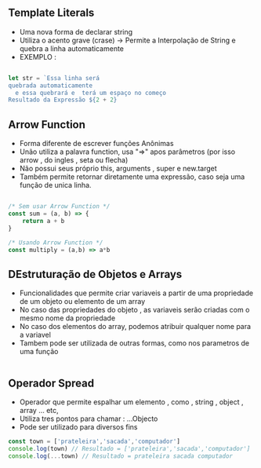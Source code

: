 ## Template Literals

- Uma nova forma de declarar string
- Utiliza o acento grave (crase) -> Permite a Interpolação de String e quebra a linha automaticamente
- EXEMPLO :

``` js

let str = `Essa linha será
quebrada automaticamente 
  e essa quebrará e  terá um espaço no começo
Resultado da Expressão ${2 + 2}

```


## Arrow Function

- Forma diferente de escrever funções Anônimas
- Unão utiliza a palavra function, usa "=>" apos parâmetros (por isso arrow , do ingles , seta ou flecha)
- Não possui seus próprio this, arguments , super e new.target
- Também permite retornar diretamente uma expressão, caso seja uma função de unica linha.

```js

/* Sem usar Arrow Function */
const sum = (a, b) => {
    return a + b
}

/* Usando Arrow Function */
const multiply = (a,b) => a*b

```

## DEstruturação de Objetos e Arrays

-  Funcionalidades que permite criar variaveis a partir de uma propriedade de um objeto ou elemento de um array
-  No caso das propriedades do objeto , as variaveis serão criadas com o mesmo nome da propriedade
-  No caso dos elementos do array, podemos atribuir qualquer nome para a variavel 
-  Tambem pode ser utilizada de outras formas, como nos parametros de uma função

``` js


```

## Operador Spread

- Operador que permite espalhar um elemento , como , string , object , array ... etc,
- Utiliza tres pontos para chamar : ...Objecto
- Pode ser utilizado para diversos fins

``` js
const town = ['prateleira','sacada','computador']
console.log(town) // Resultado = ['prateleira','sacada','computador']
console.log(...town) // Resultado = prateleira sacada computador


```


